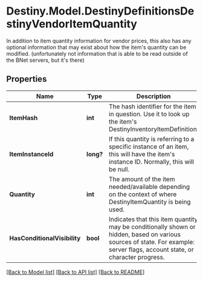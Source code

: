 # Destiny.Model.DestinyDefinitionsDestinyVendorItemQuantity
In addition to item quantity information for vendor prices, this also has any optional information that may exist about how the item's quantity can be modified. (unfortunately not information that is able to be read outside of the BNet servers, but it's there)

## Properties

Name | Type | Description | Notes
------------ | ------------- | ------------- | -------------
**ItemHash** | **int** | The hash identifier for the item in question. Use it to look up the item&#39;s DestinyInventoryItemDefinition. | [optional] 
**ItemInstanceId** | **long?** | If this quantity is referring to a specific instance of an item, this will have the item&#39;s instance ID. Normally, this will be null. | [optional] 
**Quantity** | **int** | The amount of the item needed/available depending on the context of where DestinyItemQuantity is being used. | [optional] 
**HasConditionalVisibility** | **bool** | Indicates that this item quantity may be conditionally shown or hidden, based on various sources of state. For example: server flags, account state, or character progress. | [optional] 

[[Back to Model list]](../README.md#documentation-for-models) [[Back to API list]](../README.md#documentation-for-api-endpoints) [[Back to README]](../README.md)

